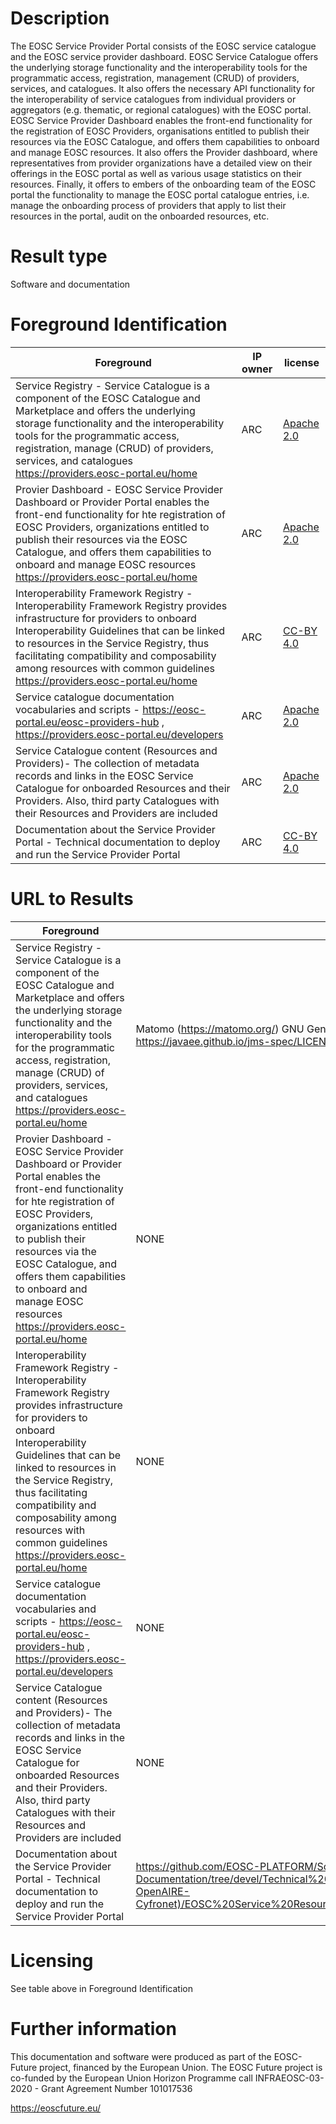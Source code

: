 # Description

The EOSC Service Provider Portal consists of the EOSC service catalogue and the EOSC service provider dashboard. EOSC Service Catalogue offers the underlying storage functionality and the interoperability tools for the programmatic access, registration, management (CRUD) of providers, services, and catalogues. It also offers the necessary API functionality for the interoperability of service catalogues from individual providers or aggregators (e.g. thematic, or regional catalogues) with the EOSC portal. EOSC Service Provider Dashboard enables the front-end functionality for the registration of EOSC Providers, organisations entitled to publish their resources via the EOSC Catalogue, and offers them capabilities to onboard and manage EOSC resources. It also offers the Provider dashboard, where representatives from provider organizations have a detailed view on their offerings in the EOSC portal as well as various usage statistics on their resources. Finally, it offers to  embers of the onboarding team of the EOSC portal the functionality to manage the EOSC portal catalogue entries, i.e. manage the onboarding process of providers that apply to list their resources in the portal, audit on the onboarded resources, etc.

# Result type
Software and documentation

# Foreground Identification

| Foreground | IP owner | license|
|------------|----------|--------|
|Service Registry - Service Catalogue is a component of the EOSC Catalogue and Marketplace and offers the underlying storage functionality and the interoperability tools for the programmatic access, registration, manage (CRUD) of providers, services, and catalogues https://providers.eosc-portal.eu/home |ARC|[Apache 2.0](https://www.apache.org/licenses/LICENSE-2.0)|
|Provier Dashboard - EOSC Service Provider Dashboard or Provider Portal enables the front-end functionality for hte registration of EOSC Providers, organizations entitled to publish their resources via the EOSC Catalogue, and offers them capabilities to onboard and manage EOSC resources https://providers.eosc-portal.eu/home |ARC|[Apache 2.0](https://www.apache.org/licenses/LICENSE-2.0)|
|Interoperability Framework Registry - Interoperability Framework Registry provides infrastructure for providers to onboard Interoperability Guidelines that can be linked to resources in the Service Registry, thus facilitating compatibility and composability among resources with common guidelines https://providers.eosc-portal.eu/home|ARC|[CC-BY 4.0](https://creativecommons.org/licenses/by/4.0/deed.es)|
|Service catalogue documentation vocabularies and scripts - https://eosc-portal.eu/eosc-providers-hub , https://providers.eosc-portal.eu/developers|ARC|[Apache 2.0](https://www.apache.org/licenses/LICENSE-2.0)|
|Service Catalogue content (Resources and Providers)- The collection of metadata records and links in the EOSC Service Catalogue for onboarded Resources and their Providers. Also, third party Catalogues with their Resources and Providers are included |ARC|[Apache 2.0](https://www.apache.org/licenses/LICENSE-2.0)|
|Documentation about the Service Provider Portal - Technical documentation to deploy and run the Service Provider Portal|ARC|[CC-BY 4.0](https://creativecommons.org/licenses/by/4.0/deed.es)|

# URL to Results

| Foreground | URL|
|------------|----------|
|Service Registry - Service Catalogue is a component of the EOSC Catalogue and Marketplace and offers the underlying storage functionality and the interoperability tools for the programmatic access, registration, manage (CRUD) of providers, services, and catalogues https://providers.eosc-portal.eu/home| Matomo (https://matomo.org/) GNU General Public License v3.0 (or later). JMS https://javaee.github.io/jms-spec/LICENSE (CDDL)|
|Provier Dashboard - EOSC Service Provider Dashboard or Provider Portal enables the front-end functionality for hte registration of EOSC Providers, organizations entitled to publish their resources via the EOSC Catalogue, and offers them capabilities to onboard and manage EOSC resources https://providers.eosc-portal.eu/home| NONE|
|Interoperability Framework Registry - Interoperability Framework Registry provides infrastructure for providers to onboard Interoperability Guidelines that can be linked to resources in the Service Registry, thus facilitating compatibility and composability among resources with common guidelines https://providers.eosc-portal.eu/home| NONE|
|Service catalogue documentation vocabularies and scripts - https://eosc-portal.eu/eosc-providers-hub , https://providers.eosc-portal.eu/developers| NONE|
|Service Catalogue content (Resources and Providers)- The collection of metadata records and links in the EOSC Service Catalogue for onboarded Resources and their Providers. Also, third party Catalogues with their Resources and Providers are included| NONE|
|Documentation about the Service Provider Portal - Technical documentation to deploy and run the Service Provider Portal| https://github.com/EOSC-PLATFORM/Software-Documentation/tree/devel/Technical%20Results/Catalogue%20and%20Marketplace%20(Athena-OpenAIRE-Cyfronet)/EOSC%20Service%20Resource%20Catalogue%20(Athena)/Technical%20Documentation|

# Licensing
See table above in Foreground Identification

# Further information
This documentation and software were produced as part of the EOSC-Future project, financed by the European Union.
The EOSC Future project is co-funded by the European Union Horizon Programme call INFRAEOSC-03-2020 - Grant Agreement Number 101017536

https://eoscfuture.eu/
